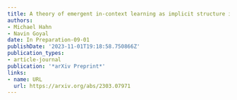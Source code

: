 ```yaml
---
title: A theory of emergent in-context learning as implicit structure induction
authors:
- Michael Hahn
- Navin Goyal
date: In Preparation-09-01
publishDate: '2023-11-01T19:18:58.750866Z'
publication_types:
- article-journal
publication: '*arXiv Preprint*'
links:
- name: URL
  url: https://arxiv.org/abs/2303.07971
---
```

